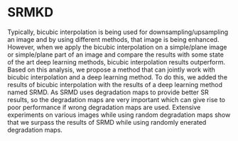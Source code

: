 # SRMKD

Typically, bicubic interpolation is being used for downsampling/upsampling an image and by using different methods, that image is being enhanced. However,
when we apply the bicubic interpolation on a simple/plane image or simple/plane part of an image and compare the results with some state of the art deep
learning methods, bicubic interpolation results outperform. Based on this analysis, we propose a method that can jointly work with bicubic interpolation 
and a deep learning method. To do this, we added the results of bicubic interpolation with the results of a deep learning method named SRMD. As SRMD uses
degradation maps to provide better SR results, so the degradation maps are very important which can give rise to poor performance if wrong degradation maps
are used. Extensive experiments on various images while using random degradation maps show that we surpass the results of SRMD while using randomly 
enerated degradation maps.
